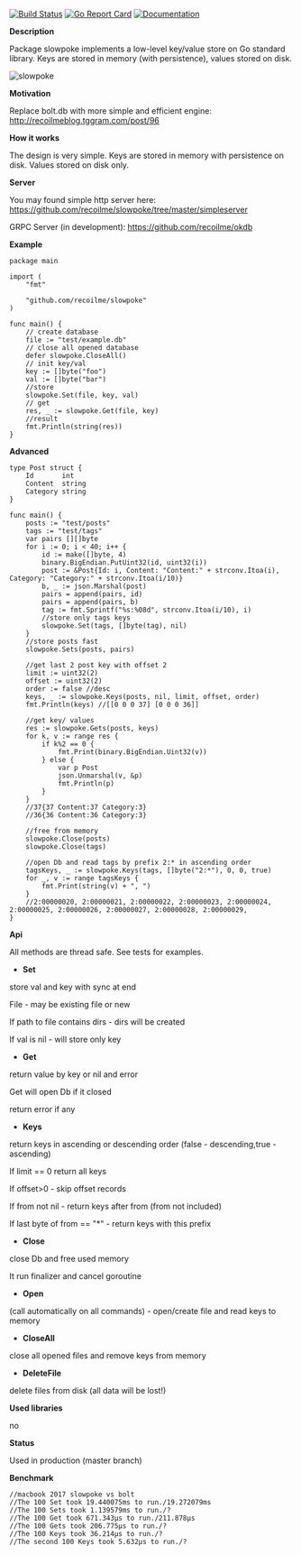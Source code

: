 [![Build Status](https://travis-ci.org/recoilme/slowpoke.svg?branch=master)](https://travis-ci.org/recoilme/slowpoke) [![Go Report Card](https://goreportcard.com/badge/github.com/recoilme/slowpoke)](https://goreportcard.com/report/github.com/recoilme/slowpoke)
[![Documentation](https://godoc.org/github.com/recoilme/slowpoke?status.svg)](https://godoc.org/github.com/recoilme/slowpoke)

**Description**

Package slowpoke implements a low-level key/value store on Go standard library. Keys are stored in memory (with persistence), values stored on disk.

![slowpoke](http://tggram.com/media/recoilme/photos/file_488344.jpg)

**Motivation**

Replace bolt.db with more simple and efficient engine: http://recoilmeblog.tggram.com/post/96

**How it works**

The design is very simple. Keys are stored in memory with persistence on disk. Values stored on disk only.


**Server**

You may found simple http server here: https://github.com/recoilme/slowpoke/tree/master/simpleserver

GRPC Server (in development): https://github.com/recoilme/okdb

**Example**

```golang
package main

import (
	"fmt"

	"github.com/recoilme/slowpoke"
)

func main() {
	// create database
	file := "test/example.db"
	// close all opened database
	defer slowpoke.CloseAll()
	// init key/val
	key := []byte("foo")
	val := []byte("bar")
	//store
	slowpoke.Set(file, key, val)
	// get
	res, _ := slowpoke.Get(file, key)
	//result
	fmt.Println(string(res))
}
```

**Advanced**

```golang
type Post struct {
	Id       int
	Content  string
	Category string
}

func main() {
	posts := "test/posts"
	tags := "test/tags"
	var pairs [][]byte
	for i := 0; i < 40; i++ {
		id := make([]byte, 4)
		binary.BigEndian.PutUint32(id, uint32(i))
		post := &Post{Id: i, Content: "Content:" + strconv.Itoa(i), Category: "Category:" + strconv.Itoa(i/10)}
		b, _ := json.Marshal(post)
		pairs = append(pairs, id)
		pairs = append(pairs, b)
		tag := fmt.Sprintf("%s:%08d", strconv.Itoa(i/10), i)
		//store only tags keys
		slowpoke.Set(tags, []byte(tag), nil)
	}
	//store posts fast
	slowpoke.Sets(posts, pairs)

	//get last 2 post key with offset 2
	limit := uint32(2)
	offset := uint32(2)
	order := false //desc
	keys, _ := slowpoke.Keys(posts, nil, limit, offset, order)
	fmt.Println(keys) //[[0 0 0 37] [0 0 0 36]]

	//get key/ values
	res := slowpoke.Gets(posts, keys)
	for k, v := range res {
		if k%2 == 0 {
			fmt.Print(binary.BigEndian.Uint32(v))
		} else {
			var p Post
			json.Unmarshal(v, &p)
			fmt.Println(p)
		}
	}
	//37{37 Content:37 Category:3}
	//36{36 Content:36 Category:3}

	//free from memory
	slowpoke.Close(posts)
	slowpoke.Close(tags)

	//open Db and read tags by prefix 2:* in ascending order
	tagsKeys, _ := slowpoke.Keys(tags, []byte("2:*"), 0, 0, true)
	for _, v := range tagsKeys {
		fmt.Print(string(v) + ", ")
	}
	//2:00000020, 2:00000021, 2:00000022, 2:00000023, 2:00000024, 2:00000025, 2:00000026, 2:00000027, 2:00000028, 2:00000029,
}
```

**Api**

All methods are thread safe. See tests for examples.


- **Set** 

store val and key with sync at end

File - may be existing file or new 

If path to file contains dirs - dirs will be created

If val is nil - will store only key


- **Get** 

return value by key or nil and error

Get will open Db if it closed

return error if any

- **Keys** 

return keys in ascending  or descending order (false - descending,true - ascending)

If limit == 0 return all keys

If offset>0 - skip offset records

If from not nil - return keys after from (from not included)

If last byte of from == "*" - return keys with this prefix

- **Close** 

close Db and free used memory

It run finalizer and cancel goroutine

- **Open** 

(call automatically on all commands) - open/create file and read keys to memory


- **CloseAll** 

close all opened files and remove keys from memory


- **DeleteFile** 

delete files from disk (all data will be lost!)


**Used libraries**

no

**Status**

Used in production (master branch)


**Benchmark**

```
//macbook 2017 slowpoke vs bolt
//The 100 Set took 19.440075ms to run./19.272079ms
//The 100 Sets took 1.139579ms to run./?
//The 100 Get took 671.343µs to run./211.878µs
//The 100 Gets took 206.775µs to run./?
//The 100 Keys took 36.214µs to run./?
//The second 100 Keys took 5.632µs to run./?
```